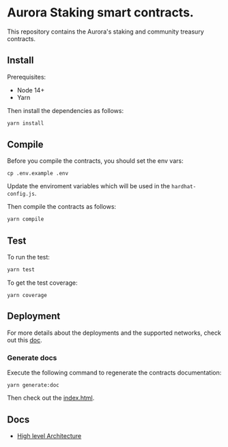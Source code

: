 # Aurora Staking smart contracts.
This repository contains the Aurora's staking and community treasury contracts.

## Install

Prerequisites: 

- Node 14+
- Yarn

Then install the dependencies as follows:
```bash
yarn install
```

## Compile

Before you compile the contracts, you should set the env vars:

```
cp .env.example .env
```
Update the enviroment variables which will be used in the `hardhat-config.js`. 

Then compile the contracts as follows:
```bash
yarn compile
```
## Test
To run the test:
```bash
yarn test
```
To get the test coverage: 

```
yarn coverage
```
## Deployment

For more details about the deployments and the supported networks, check out this [doc](deployments/README.md).
### Generate docs
Execute the following command to regenerate the contracts documentation:
```
yarn generate:doc
```
Then check out the [index.html](docs/index.html).

## Docs
 - [High level Architecture](docs/README.md)
